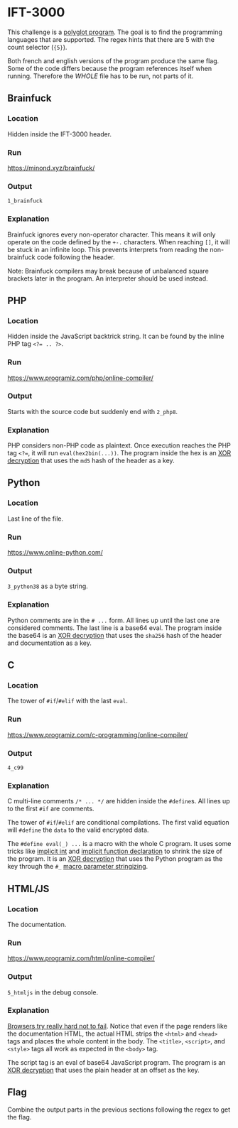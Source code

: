 # IFT-3000

This challenge is a [polyglot program](https://en.wikipedia.org/wiki/Polyglot_(computing)). The goal is to find the programming languages that are supported. The regex hints that there are 5 with the count selector (`{5}`).

Both french and english versions of the program produce the same flag. Some of the code differs because the program references itself when running. Therefore the *WHOLE* file has to be run, not parts of it.

## Brainfuck

### Location

Hidden inside the IFT-3000 header.

### Run

https://minond.xyz/brainfuck/

### Output

`1_brainfuck`

### Explanation

Brainfuck ignores every non-operator character. This means it will only operate on the code defined by the `+-.` characters. When reaching `[]`, it will be stuck in an infinite loop. This prevents interprets from reading the non-brainfuck code following the header.

Note: Brainfuck compilers may break because of unbalanced square brackets later in the program. An interpreter should be used instead.

## PHP

### Location

Hidden inside the JavaScript backtrick string. It can be found by the inline PHP tag `<?= .. ?>`.

### Run

https://www.programiz.com/php/online-compiler/

### Output

Starts with the source code but suddenly end with `2_php8`.

### Explanation

PHP considers non-PHP code as plaintext. Once execution reaches the PHP tag `<?=`, it will run `eval(hex2bin(...))`. The program inside the hex is an [XOR decryption](https://en.wikipedia.org/wiki/XOR_cipher) that uses the `md5` hash of the header as a key.

## Python

### Location

Last line of the file.

### Run

https://www.online-python.com/

### Output

`3_python38` as a byte string.

### Explanation

Python comments are in the `# ...` form. All lines up until the last one are considered comments. The last line is a base64 eval. The program inside the base64 is an [XOR decryption](https://en.wikipedia.org/wiki/XOR_cipher) that uses the `sha256` hash of the header and documentation as a key.

## C

### Location

The tower of `#if`/`#elif` with the last `eval`.

### Run

https://www.programiz.com/c-programming/online-compiler/

### Output

`4_c99`

### Explanation

C multi-line comments `/* ... */` are hidden inside the `#define`s. All lines up to the first `#if` are comments.

The tower of `#if`/`#elif` are conditional compilations. The first valid equation will `#define` the `data` to the valid encrypted data.

The `#define eval(_) ...` is a macro with the whole C program. It uses some tricks like [implicit int](https://gcc.gnu.org/onlinedocs/gcc/Warning-Options.html#index-Wimplicit-int) and [implicit function declaration](https://gcc.gnu.org/onlinedocs/gcc/Warning-Options.html#index-Wimplicit-function-declaration) to shrink the size of the program. It is an [XOR decryption](https://en.wikipedia.org/wiki/XOR_cipher) that uses the Python program as the key through the `#_` [macro parameter stringizing](https://gcc.gnu.org/onlinedocs/cpp/Stringizing.html).

## HTML/JS

### Location

The documentation.

### Run

https://www.programiz.com/html/online-compiler/

### Output

`5_htmljs` in the debug console.

### Explanation

[Browsers try really hard not to fail](https://html.spec.whatwg.org/multipage/parsing.html#parsing). Notice that even if the page renders like the documentation HTML, the actual HTML strips the `<html>` and `<head>` tags and places the whole content in the body. The `<title>`, `<script>`, and `<style>` tags all work as expected in the `<body>` tag.

The script tag is an eval of base64 JavaScript program. The program is an [XOR decryption](https://en.wikipedia.org/wiki/XOR_cipher) that uses the plain header at an offset as the key.

## Flag

Combine the output parts in the previous sections following the regex to get the flag.
